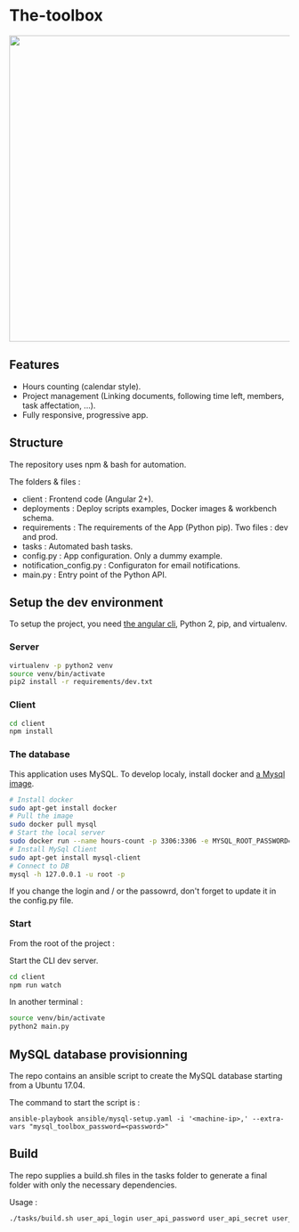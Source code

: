 # The-toolbox

<p align="center">
  <img src="https://user-images.githubusercontent.com/16439060/33559904-3fd4c226-d8dc-11e7-87e4-ec6d7369cf41.png" width="550">
</p>

## Features

- Hours counting (calendar style).
- Project management (Linking documents, following time left, members, task affectation, ...).
- Fully responsive, progressive app.

## Structure

The repository uses npm & bash for automation.

The folders & files :
- client : Frontend code (Angular 2+).
- deployments : Deploy scripts examples, Docker images & workbench schema.
- requirements : The requirements of the App (Python pip). Two files : dev and prod.
- tasks : Automated bash tasks.
- config.py : App configuration. Only a dummy example.
- notification_config.py : Configuraton for email notifications.
- main.py : Entry point of the Python API.


## Setup the dev environment

To setup the project, you need [the angular cli](https://cli.angular.io/), Python 2, pip, and virtualenv.

### Server

```bash
virtualenv -p python2 venv
source venv/bin/activate
pip2 install -r requirements/dev.txt
```

### Client 
```bash
cd client
npm install
```

### The database

This application uses MySQL. To develop localy, install docker and [a Mysql image](https://hub.docker.com/_/mysql/).

```bash
# Install docker
sudo apt-get install docker
# Pull the image
sudo docker pull mysql
# Start the local server
sudo docker run --name hours-count -p 3306:3306 -e MYSQL_ROOT_PASSWORD=localroot1234 -d mysql
# Install MySql Client
sudo apt-get install mysql-client
# Connect to DB
mysql -h 127.0.0.1 -u root -p
```

If you change the login and / or the passowrd, don't forget to update it in the config.py file.

### Start

From the root of the project :

Start the CLI dev server.
```bash
cd client
npm run watch
```
In another terminal : 
```bash
source venv/bin/activate
python2 main.py
```

## MySQL database provisionning

The repo contains an ansible script to create the MySQL database starting from a Ubuntu 17.04.

The command to start the script is :
```
ansible-playbook ansible/mysql-setup.yaml -i '<machine-ip>,' --extra-vars "mysql_toolbox_password=<password>"
```

## Build

The repo supplies a build.sh files in the tasks folder to generate a final folder with only the necessary dependencies.

Usage :

```bash
./tasks/build.sh user_api_login user_api_password user_api_secret user_api_host db_api_login db_api_password db_api_host
```
